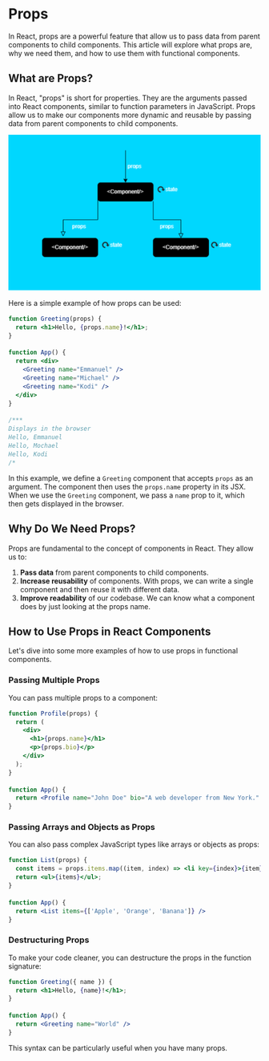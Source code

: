 # Props

In React, props are a powerful feature that allow us to pass data from parent components to child components. This article will explore what props are, why we need them, and how to use them with functional components.

## What are Props?

In React, "props" is short for properties. They are the arguments passed into React components, similar to function parameters in JavaScript. Props allow us to make our components more dynamic and reusable by passing data from parent components to child components.

![Untitled](./props/untitled.png)

Here is a simple example of how props can be used:

```jsx
function Greeting(props) {
  return <h1>Hello, {props.name}!</h1>;
}

function App() {
  return <div>
    <Greeting name="Emmanuel" />
    <Greeting name="Michael" />
    <Greeting name="Kodi" />
  </div>
}

/***
Displays in the browser
Hello, Emmanuel
Hello, Mochael
Hello, Kodi
/*
```

In this example, we define a `Greeting` component that accepts `props` as an argument. The component then uses the `props.name` property in its JSX. When we use the `Greeting` component, we pass a `name` prop to it, which then gets displayed in the browser. 

## Why Do We Need Props?

Props are fundamental to the concept of components in React. They allow us to:

1. **Pass data** from parent components to child components.
2. **Increase reusability** of components. With props, we can write a single component and then reuse it with different data.
3. **Improve readability** of our codebase. We can know what a component does by just looking at the props name.

## How to Use Props in React Components

Let's dive into some more examples of how to use props in functional components.

### Passing Multiple Props

You can pass multiple props to a component:

```jsx
function Profile(props) {
  return (
    <div>
      <h1>{props.name}</h1>
      <p>{props.bio}</p>
    </div>
  );
}

function App() {
  return <Profile name="John Doe" bio="A web developer from New York." />
}

```

### Passing Arrays and Objects as Props

You can also pass complex JavaScript types like arrays or objects as props:

```jsx
function List(props) {
  const items = props.items.map((item, index) => <li key={index}>{item}</li>);
  return <ul>{items}</ul>;
}

function App() {
  return <List items={['Apple', 'Orange', 'Banana']} />
}
```

### Destructuring Props

To make your code cleaner, you can destructure the props in the function signature:

```jsx
function Greeting({ name }) {
  return <h1>Hello, {name}!</h1>;
}

function App() {
  return <Greeting name="World" />
}

```

This syntax can be particularly useful when you have many props.

